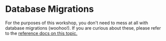 # Database Migrations

For the purposes of this workshop, you don't need to mess at all with database migrations (woohoo!).
If you are curious about these, please refer to the [reference docs on this topic.](/orchestrator-core/reference-docs/cli/#generate)
